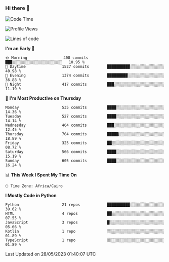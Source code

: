 ### Hi there 👋

<!--
**AMR-KELEG/AMR-KELEG** is a ✨ _special_ ✨ repository because its `README.md` (this file) appears on your GitHub profile.

Here are some ideas to get you started:

- 🔭 I’m currently working on ...
- 🌱 I’m currently learning ...
- 👯 I’m looking to collaborate on ...
- 🤔 I’m looking for help with ...
- 💬 Ask me about ...
- 📫 How to reach me: ...
- 😄 Pronouns: ...
- ⚡ Fun fact: ...
-->

<!--START_SECTION:waka-->
![Code Time](http://img.shields.io/badge/Code%20Time-0%20secs-blue)

![Profile Views](http://img.shields.io/badge/Profile%20Views-0-blue)

![Lines of code](https://img.shields.io/badge/From%20Hello%20World%20I%27ve%20Written-20.7%20million%20lines%20of%20code-blue)

**I'm an Early 🐤** 

```text
🌞 Morning                408 commits         ███░░░░░░░░░░░░░░░░░░░░░░   10.95 % 
🌆 Daytime                1527 commits        ██████████░░░░░░░░░░░░░░░   40.98 % 
🌃 Evening                1374 commits        █████████░░░░░░░░░░░░░░░░   36.88 % 
🌙 Night                  417 commits         ███░░░░░░░░░░░░░░░░░░░░░░   11.19 % 
```
📅 **I'm Most Productive on Thursday** 

```text
Monday                   535 commits         ████░░░░░░░░░░░░░░░░░░░░░   14.36 % 
Tuesday                  527 commits         ████░░░░░░░░░░░░░░░░░░░░░   14.14 % 
Wednesday                464 commits         ███░░░░░░░░░░░░░░░░░░░░░░   12.45 % 
Thursday                 704 commits         █████░░░░░░░░░░░░░░░░░░░░   18.89 % 
Friday                   325 commits         ██░░░░░░░░░░░░░░░░░░░░░░░   08.72 % 
Saturday                 566 commits         ████░░░░░░░░░░░░░░░░░░░░░   15.19 % 
Sunday                   605 commits         ████░░░░░░░░░░░░░░░░░░░░░   16.24 % 
```


📊 **This Week I Spent My Time On** 

```text
🕑︎ Time Zone: Africa/Cairo
```

**I Mostly Code in Python** 

```text
Python                   21 repos            ██████████░░░░░░░░░░░░░░░   39.62 % 
HTML                     4 repos             ██░░░░░░░░░░░░░░░░░░░░░░░   07.55 % 
JavaScript               3 repos             █░░░░░░░░░░░░░░░░░░░░░░░░   05.66 % 
Kotlin                   1 repo              ░░░░░░░░░░░░░░░░░░░░░░░░░   01.89 % 
TypeScript               1 repo              ░░░░░░░░░░░░░░░░░░░░░░░░░   01.89 % 
```




 Last Updated on 28/05/2023 01:40:07 UTC
<!--END_SECTION:waka-->
